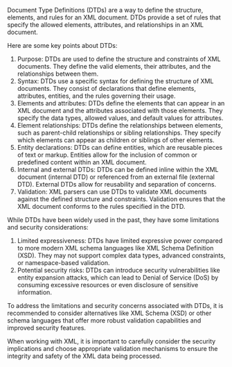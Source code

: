 Document Type Definitions (DTDs) are a way to define the structure, elements, and rules for an XML document. DTDs provide a set of rules that specify the allowed elements, attributes, and relationships in an XML document.

Here are some key points about DTDs:

1.  Purpose: DTDs are used to define the structure and constraints of XML documents. They define the valid elements, their attributes, and the relationships between them.
2.  Syntax: DTDs use a specific syntax for defining the structure of XML documents. They consist of declarations that define elements, attributes, entities, and the rules governing their usage.
3.  Elements and attributes: DTDs define the elements that can appear in an XML document and the attributes associated with those elements. They specify the data types, allowed values, and default values for attributes.
4.  Element relationships: DTDs define the relationships between elements, such as parent-child relationships or sibling relationships. They specify which elements can appear as children or siblings of other elements.
5.  Entity declarations: DTDs can define entities, which are reusable pieces of text or markup. Entities allow for the inclusion of common or predefined content within an XML document.
6.  Internal and external DTDs: DTDs can be defined inline within the XML document (internal DTD) or referenced from an external file (external DTD). External DTDs allow for reusability and separation of concerns.
7.  Validation: XML parsers can use DTDs to validate XML documents against the defined structure and constraints. Validation ensures that the XML document conforms to the rules specified in the DTD.

While DTDs have been widely used in the past, they have some limitations and security considerations:

1.  Limited expressiveness: DTDs have limited expressive power compared to more modern XML schema languages like XML Schema Definition (XSD). They may not support complex data types, advanced constraints, or namespace-based validation.
2.  Potential security risks: DTDs can introduce security vulnerabilities like entity expansion attacks, which can lead to Denial of Service (DoS) by consuming excessive resources or even disclosure of sensitive information.

To address the limitations and security concerns associated with DTDs, it is recommended to consider alternatives like XML Schema (XSD) or other schema languages that offer more robust validation capabilities and improved security features.

When working with XML, it is important to carefully consider the security implications and choose appropriate validation mechanisms to ensure the integrity and safety of the XML data being processed.
